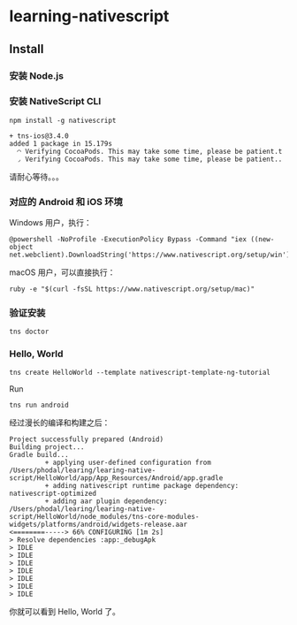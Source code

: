 # learning-nativescript

Install
---

### 安装 Node.js

### 安装 NativeScript CLI

```
npm install -g nativescript
```


```
+ tns-ios@3.4.0
added 1 package in 15.179s
  ◠ Verifying CocoaPods. This may take some time, please be patient.t
  ◞ Verifying CocoaPods. This may take some time, please be patient..
```

请耐心等待。。。

### 对应的 Android 和 iOS 环境

Windows 用户，执行：

```
@powershell -NoProfile -ExecutionPolicy Bypass -Command "iex ((new-object net.webclient).DownloadString('https://www.nativescript.org/setup/win'))"
```

macOS 用户，可以直接执行：

```
ruby -e "$(curl -fsSL https://www.nativescript.org/setup/mac)"
```

### 验证安装

```
tns doctor
```

### Hello, World

```
tns create HelloWorld --template nativescript-template-ng-tutorial
```

Run

```
tns run android
```

经过漫长的编译和构建之后：

```
Project successfully prepared (Android)
Building project...
Gradle build...
         + applying user-defined configuration from /Users/phodal/learing/learing-native-script/HelloWorld/app/App_Resources/Android/app.gradle
         + adding nativescript runtime package dependency: nativescript-optimized
         + adding aar plugin dependency: /Users/phodal/learing/learing-native-script/HelloWorld/node_modules/tns-core-modules-widgets/platforms/android/widgets-release.aar
<========-----> 66% CONFIGURING [1m 2s]
> Resolve dependencies :app:_debugApk
> IDLE
> IDLE
> IDLE
> IDLE
> IDLE
> IDLE
> IDLE
```

你就可以看到 Hello, World 了。



